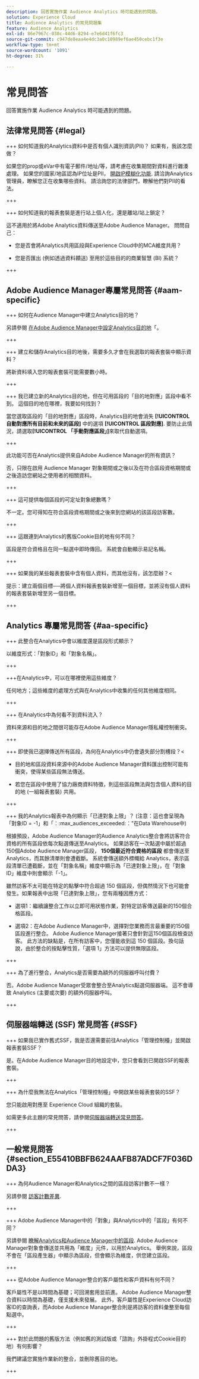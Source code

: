 ```yaml
---
description: 回答實施作業 Audience Analytics 時可能遇到的問題。
solution: Experience Cloud
title: Audience Analytics 的常見問題集
feature: Audience Analytics
exl-id: 86e7967c-030c-44d6-8294-e7e6d41f6fc3
source-git-commit: c947de8eaa4e4dc3a0c10989ef6ae450cebc1f3e
workflow-type: tm+mt
source-wordcount: '1091'
ht-degree: 31%

---
```


# 常見問答

回答實施作業 Audience Analytics 時可能遇到的問題。

## 法律常見問答 {#legal}

+++ 如何知道我的Analytics資料中是否有個人識別資訊(PII)？ 如果有，我該怎麼做？

如果您的prop或eVar中有電子郵件/地址/等，請考慮在收集期間對資料進行雜湊處理。 如果您的國家/地區認為IP位址是PII， [開啟IP模糊化功能](https://experienceleague.adobe.com/docs/analytics/admin/admin-tools/exclude-ip.html). 請洽詢Analytics管理員，瞭解您正在收集哪些資料。 請洽詢您的法律部門，瞭解他們對PII的看法。

+++

+++ 如何知道我的報表套裝是進行站上個人化，還是離站/站上鎖定？

這不適用於將Adobe Analytics資料傳送至Adobe Audience Manager。 問問自己：

* 您是否會將Analytics共用區段與Experience Cloud中的MCA維度共用？

* 您是否匯出 (例如透過資料饋送) 至用於這些目的的商業智慧 (BI) 系統？

+++

## Adobe Audience Manager專屬常見問答 {#aam-specific}

+++ 如何在Audience Manager中建立Analytics目的地？

另請參閱 [在Adobe Audience Manager中設定Analytics目的地](https://experienceleague.adobe.com/docs/audience-manager/user-guide/features/destinations/experience-cloud-destinations/create-analytics-destination.html)「。

+++

+++ 建立和儲存Analytics目的地後，需要多久才會在我選取的報表套裝中顯示資料？

將新資料填入您的報表套裝可能需要數小時。

+++

+++ 我已建立新的Analytics目的地，但在可用區段的「目的地對應」區段中看不到。 這個目的地在哪裡，我要如何找到？

當您選取區段的「目的地對應」區段時，Analytics目的地會消失 **[!UICONTROL 自動對應所有目前和未來的區段]** 中的選項 **[!UICONTROL 區段對應]**. 要防止此情況，請選取&#x200B;**[!UICONTROL 「手動對應區段」]**&#x200B;來取代自動選項。

+++

此功能可否在Analytics提供來自Adobe Audience Manager的所有資訊？

否，只限在啟用 Audience Manager 對象期間或之後以及在符合區段資格期間或之後造訪您網站之使用者的相關資料。

+++

+++ 這可提供每個區段的可定址對象總數嗎？

不一定。您可得知在符合區段資格期間或之後來到您網站的該區段訪客數。

+++

+++ 這跟連到Analytics的舊版Cookie目的地有何不同？

區段是符合資格且在同一點選中即時傳回。 系統會自動顯示易記名稱。

+++

+++ 如果我的某些報表套裝中含有個人資料，而其他沒有，該怎麼辦？&lt;

提示：建立兩個目標──將個人資料報表套裝新增至一個目標，並將沒有個人資料的報表套裝新增至另一個目標。

+++

## Analytics 專屬常見問答 {#aa-specific}

+++ 此整合在Analytics中會以維度還是區段形式顯示？

以維度形式：「對象ID」和「對象名稱」。

+++

+++在Analytics中，可以在哪裡使用這些維度？

任何地方；這些維度的處理方式與在Analytics中收集的任何其他維度相同。

+++

+++ 在Analytics中為何看不到資料流入？

資料來源和目的地之間很可能存在Adobe Audience Manager隱私權控制衝突。

+++

+++ 即使我已選擇傳送所有區段，為何在Analytics中仍會遺失部分割槽段？&lt;

* 目的地和區段資料來源中的Adobe Audience Manager資料匯出控制可能有衝突，使得某些區段無法傳送。

* 若您在區段中使用了協力廠商資料特徵，則這些區段無法與包含個人資料的目的地 (一組報表套裝) 共用。

+++

+++ 我的Analytics報表中為何顯示「已達對象上限」？ (注意：這也會呈現為「對象ID = -1」和「：:max_audiences_exceeded:：&quot;在Data Warehouse中)

根據預設，Adobe Audience Manager的Audience Analytics整合會將訪客符合資格的所有區段依每次點選傳送至Analytics。 如果訪客在一次點選中屬於超過150個Adobe Audience Manager區段， **150個最近符合資格的區段** 都會傳送至Analytics，而其餘清單則會遭截斷。 系統會傳送額外標幟給 Analytics，表示區段清單已遭截斷，並在「對象名稱」維度中顯示為「已達對象上限」，在「對象 ID」維度中則會顯示「-1」。

雖然訪客不太可能在特定的點擊中符合超過 150 個區段，但偶然情況下也可能會發生。如果報表中出現「已達對象上限」，您有兩種因應方式：

* 選項1：繼續讓整合工作以立即可用狀態作業，對特定訪客傳送最新的150個合格區段。

* 選項2：在Adobe Audience Manager中，選擇對您業務而言最重要的150個區段進行整合。 Adobe Audience Manager接著只會針對這150個區段檢查訪客。 此方法的缺點是，在所有訪客中，您僅能收到這 150 個區段。換句話說，由於整合的按點擊性質，「選項 1」方法可以提供無限區段。

+++

+++ 為了進行整合，Analytics是否需要為額外的伺服器呼叫付費？

否。Adobe Audience Manager受眾會整合至Analytics點選伺服器端。 這不會導致 Analytics (主要或次要) 的額外伺服器呼叫。

+++

## 伺服器端轉送 (SSF) 常見問答 {#SSF}

+++ 如果我已實作舊式SSF，我是否還需要前往Analytics「管理控制檯」並開啟報表套裝SSF？

是。在Adobe Audience Manager目的地設定中，您只會看到已開啟SSF的報表套裝。

+++

+++ 為什麼我無法在Analytics「管理控制檯」中開啟某些報表套裝的SSF？

您只能啟用對應至 Experience Cloud 組織的套裝。

如需更多此主題的常見問答，請參閱[伺服器端轉送常見問答](/help/admin/admin/c-manage-report-suites/c-edit-report-suites/general/c-server-side-forwarding/ssf-faq.md)。

+++

## 一般常見問答 {#section_E55410BBFB624AAFB87ADCF7F036DDA3}

+++ 為何Audience Manager和Analytics之間的區段訪客計數不一樣？

另請參閱 [訪客計數差異](/help/integrate/c-audience-analytics/visitor-count-reconciliation.md).

+++

+++ Adobe Audience Manager中的「對象」與Analytics中的「區段」有何不同？

另請參閱 [瞭解Analytics和Audience Manager中的區段](/help/integrate/c-audience-analytics/aam-analytics-segments.md). Adobe Audience Manager對象會傳送並共用為「維度」元件，以用於Analytics。 舉例來說，區段不會在「區段產生器」中顯示為區段，但會顯示為維度，供您建立區段。

+++

+++ 從Adobe Audience Manager整合的客戶屬性和客戶資料有何不同？

客戶屬性不是以時間為基礎；可回溯套用並前進。 Adobe Audience Manager整合資料以時間為基礎，僅支援未來發展。 此外，客戶屬性是Experience Cloud訪客ID的查詢表，而Adobe Audience Manager整合則是將訪客的資料彙整至每個點選中。

+++

+++ 對於此問題的舊版方法（例如舊的測試版或「諮詢」外掛程式Cookie目的地）有何影響？

我們建議您實施作業新的整合，並刪除舊目的地。

+++
